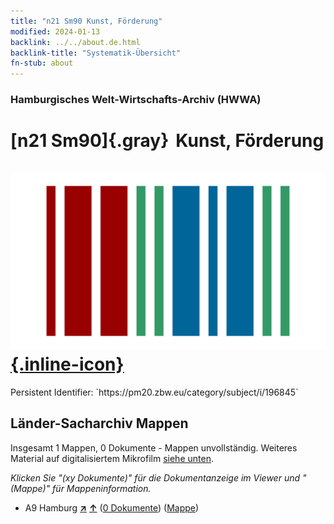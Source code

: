```yaml
---
title: "n21 Sm90 Kunst, Förderung"
modified: 2024-01-13
backlink: ../../about.de.html
backlink-title: "Systematik-Übersicht"
fn-stub: about
---
```


### Hamburgisches Welt-Wirtschafts-Archiv (HWWA)

# [n21 Sm90]{.gray}&#8201; Kunst, Förderung &#160; [![Wikidata](/images/Wikidata-logo.svg "Wikidata"){.inline-icon}](http://www.wikidata.org/entity/Q104710968)

<div class="hint">Persistent Identifier: `https://pm20.zbw.eu/category/subject/i/196845`</div>







## Länder-Sacharchiv Mappen






Insgesamt 1 Mappen, 0 Dokumente - Mappen unvollständig. Weiteres Material auf digitalisiertem Mikrofilm [siehe unten](#filmsections).

_Klicken Sie "(xy Dokumente)" für die Dokumentanzeige im Viewer und "(Mappe)" für Mappeninformation._



- A9 Hamburg [**&nearr;**](../../../geo/i/140905/about.de.html "Hamburg (alle Mappen)") [**&uarr;**](../../../geo/about.de.html#A9 "Ländersystematik") (<a href="https://pm20.zbw.eu/iiifview/folder/sh/140905,196845" title="über: Hamburg : Kunst, Förderung" target="_blank">0 Dokumente</a>) ([Mappe](../../../../folder/sh/1409xx/140905/1968xx/196845/about.de.html))



<a id="filmsections" />













